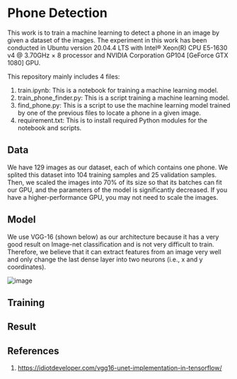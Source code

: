 # Phone Detection

This work is to train a machine learning to detect a phone in an image by given a dataset of the images. The experiment in this work has been conducted in Ubuntu version 20.04.4 LTS with Intel® Xeon(R) CPU E5-1630 v4 @ 3.70GHz × 8 processor and NVIDIA Corporation GP104 [GeForce GTX 1080] GPU. 

This repository mainly includes 4 files:

1) train.ipynb: This is a notebook for training a machine learning model.
2) train_phone_finder.py: This is a script training a machine learning model.
3) find_phone.py: This is a script to use the machine learning model trained by one of the previous files to locate a phone in a given image.
4) requirement.txt: This is to install required Python modules for the notebook and scripts.

## Data

We have 129 images as our dataset, each of which contains one phone. We splited this dataset into 104 training samples and 25 validation samples. Then, we scaled the images into 70% of its size so that its batches can fit our GPU, and the parameters of the model is significantly decreased. If you have a higher-performance GPU, you may not need to scale the images. 

## Model

We use VGG-16 (shown below) as our architecture because it has a very good result on Image-net classification and is not very difficult to train. Therefore, we believe that it can extract features from an image very well and only change the last dense layer into two neurons (i.e., x and y coordinates).

![image](https://user-images.githubusercontent.com/23422272/188261241-12e52a7f-966e-4279-86bd-02de91110f6a.png)


## Training

## Result

## References

1) https://idiotdeveloper.com/vgg16-unet-implementation-in-tensorflow/
